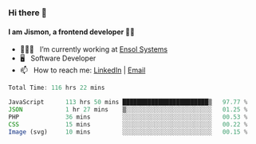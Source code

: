 ### Hi there 👋

#### I am Jismon, a frontend developer 👦🏻

- 🧑🏻‍💻   &nbsp; I’m currently working at <a href='https://www.ensolsystems.com/' target="_blank">Ensol Systems</a>
- 🖥   &nbsp; Software Developer
- 📫   &nbsp; How to reach me: <a href='https://www.linkedin.com/in/jismonthomas/'>LinkedIn</a> | <a href='mailto:hellojismonthomas@gmail.com'>Email</a>

<!--START_SECTION:waka-->

```javascript
Total Time: 116 hrs 22 mins

JavaScript      113 hrs 50 mins ████████████████████████▒   97.77 %
JSON            1 hr 27 mins    ▒░░░░░░░░░░░░░░░░░░░░░░░░   01.25 %
PHP             36 mins         ░░░░░░░░░░░░░░░░░░░░░░░░░   00.53 %
CSS             15 mins         ░░░░░░░░░░░░░░░░░░░░░░░░░   00.22 %
Image (svg)     10 mins         ░░░░░░░░░░░░░░░░░░░░░░░░░   00.15 %
```

<!--END_SECTION:waka-->

<!--
**jismonthomas/jismonthomas** is a ✨ _special_ ✨ repository because its `README.md` (this file) appears on your GitHub profile.

Here are some ideas to get you started:

- 🔭 I’m currently working on ...
- 🌱 I’m currently learning ...
- 👯 I’m looking to collaborate on ...
- 🤔 I’m looking for help with ...
- 💬 Ask me about ...
- 📫 How to reach me: ...
- 😄 Pronouns: ...
- ⚡ Fun fact: ...
-->
